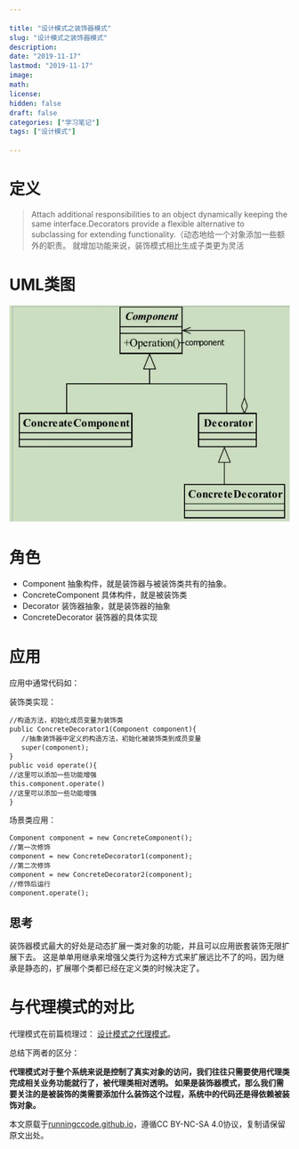 ```yaml
---

title: "设计模式之装饰器模式"
slug: "设计模式之装饰器模式"
description:
date: "2019-11-17"
lastmod: "2019-11-17"
image:
math:
license:
hidden: false
draft: false
categories: ["学习笔记"]
tags: ["设计模式"]

---
```

# 定义
> Attach additional responsibilities to an object dynamically keeping the same interface.Decorators provide a flexible alternative to subclassing for extending functionality.（动态地给一个对象添加一些额外的职责。 就增加功能来说，装饰模式相比生成子类更为灵活

# UML类图
![img.png](img.png)

# 角色
- Component 抽象构件，就是装饰器与被装饰类共有的抽象。
- ConcreteComponent 具体构件，就是被装饰类
- Decorator 装饰器抽象，就是装饰器的抽象
- ConcreteDecorator 装饰器的具体实现

# 应用
应用中通常代码如：

装饰类实现：

```
//构造方法，初始化成员变量为装饰类
public ConcreteDecorator1(Component component){
   //抽象装饰器中定义的构造方法，初始化被装饰类到成员变量
   super(component);
}
public void operate(){
//这里可以添加一些功能增强
this.component.operate()
//这里可以添加一些功能增强
}
```


场景类应用：
```
Component component = new ConcreteComponent();
//第一次修饰 
component = new ConcreteDecorator1(component);
//第二次修饰 
component = new ConcreteDecorator2(component);
//修饰后运行 
component.operate();
```

## 思考
装饰器模式最大的好处是动态扩展一类对象的功能，并且可以应用嵌套装饰无限扩展下去。
这是单单用继承来增强父类行为这种方式来扩展远比不了的吗，因为继承是静态的，扩展哪个类都已经在定义类的时候决定了。

# 与代理模式的对比
代理模式在前篇梳理过：
[设计模式之代理模式](https://my.oschina.net/u/4101481/blog/3036565)。

总结下两者的区分：

**代理模式对于整个系统来说是控制了真实对象的访问，我们往往只需要使用代理类完成相关业务功能就行了，被代理类相对透明。
如果是装饰器模式，那么我们需要关注的是被装饰的类需要添加什么装饰这个过程，系统中的代码还是得依赖被装饰对象。**

























本文原载于[runningccode.github.io](https://runningccode.github.io)，遵循CC BY-NC-SA 4.0协议，复制请保留原文出处。